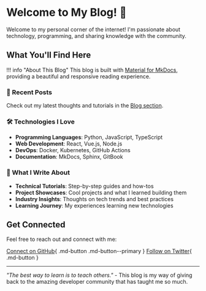 # Welcome to My Blog! 👋

Welcome to my personal corner of the internet! I'm passionate about technology, programming, and sharing knowledge with the community.

## What You'll Find Here

!!! info "About This Blog"
    This blog is built with [Material for MkDocs](https://squidfunk.github.io/mkdocs-material/), providing a beautiful and responsive reading experience.

### 📝 Recent Posts

Check out my latest thoughts and tutorials in the [Blog section](blog/index.md).

### 🛠️ Technologies I Love

- **Programming Languages**: Python, JavaScript, TypeScript
- **Web Development**: React, Vue.js, Node.js
- **DevOps**: Docker, Kubernetes, GitHub Actions
- **Documentation**: MkDocs, Sphinx, GitBook

### 🎯 What I Write About

- **Technical Tutorials**: Step-by-step guides and how-tos
- **Project Showcases**: Cool projects and what I learned building them
- **Industry Insights**: Thoughts on tech trends and best practices
- **Learning Journey**: My experiences learning new technologies

## Get Connected

Feel free to reach out and connect with me:

[Connect on GitHub](https://github.com/your-username){ .md-button .md-button--primary }
[Follow on Twitter](https://twitter.com/your-username){ .md-button }

---

*"The best way to learn is to teach others."* - This blog is my way of giving back to the amazing developer community that has taught me so much.
